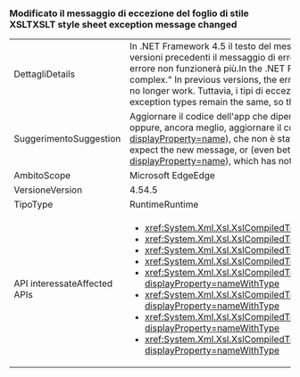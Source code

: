 ### <a name="xslt-style-sheet-exception-message-changed"></a><span data-ttu-id="796a5-101">Modificato il messaggio di eccezione del foglio di stile XSLT</span><span class="sxs-lookup"><span data-stu-id="796a5-101">XSLT style sheet exception message changed</span></span>

|   |   |
|---|---|
|<span data-ttu-id="796a5-102">Dettagli</span><span class="sxs-lookup"><span data-stu-id="796a5-102">Details</span></span>|<span data-ttu-id="796a5-103">In .NET Framework 4.5 il testo del messaggio di errore quando un file XSLT è troppo complesso è &quot;Foglio di stile troppo complesso.&quot; Nelle versioni precedenti il messaggio di errore era &quot;Errore di compilazione XSLT.&quot; Il codice di applicazione che dipende dal testo del messaggio di errore non funzionerà più.</span><span class="sxs-lookup"><span data-stu-id="796a5-103">In the .NET Framework 4.5, the text of the error message when an XSLT file is too complex is &quot;The style sheet is too complex.&quot; In previous versions, the error message was &quot;XSLT compile error.&quot; Application code that depends on the text of the error message will no longer work.</span></span> <span data-ttu-id="796a5-104">Tuttavia, i tipi di eccezione rimangono gli stessi e pertanto questa modifica non dovrebbe avere un impatto reale.</span><span class="sxs-lookup"><span data-stu-id="796a5-104">However, the exception types remain the same, so this change should have no real impact.</span></span>|
|<span data-ttu-id="796a5-105">Suggerimento</span><span class="sxs-lookup"><span data-stu-id="796a5-105">Suggestion</span></span>|<span data-ttu-id="796a5-106">Aggiornare il codice dell'app che dipende dal messaggio di eccezione da questa condizione di errore in modo che preveda il nuovo messaggio oppure, ancora meglio, aggiornare il codice in modo che dipenda solo dal tipo di eccezione (<xref:System.Xml.Xsl.XsltException?displayProperty=name>), che non è stato modificato.</span><span class="sxs-lookup"><span data-stu-id="796a5-106">Update any app code depending on the exception message from this error condition to expect the new message, or (even better) update the code to depend only on the exception type (<xref:System.Xml.Xsl.XsltException?displayProperty=name>), which has not changed.</span></span>|
|<span data-ttu-id="796a5-107">Ambito</span><span class="sxs-lookup"><span data-stu-id="796a5-107">Scope</span></span>|<span data-ttu-id="796a5-108">Microsoft Edge</span><span class="sxs-lookup"><span data-stu-id="796a5-108">Edge</span></span>|
|<span data-ttu-id="796a5-109">Versione</span><span class="sxs-lookup"><span data-stu-id="796a5-109">Version</span></span>|<span data-ttu-id="796a5-110">4.5</span><span class="sxs-lookup"><span data-stu-id="796a5-110">4.5</span></span>|
|<span data-ttu-id="796a5-111">Tipo</span><span class="sxs-lookup"><span data-stu-id="796a5-111">Type</span></span>|<span data-ttu-id="796a5-112">Runtime</span><span class="sxs-lookup"><span data-stu-id="796a5-112">Runtime</span></span>|
|<span data-ttu-id="796a5-113">API interessate</span><span class="sxs-lookup"><span data-stu-id="796a5-113">Affected APIs</span></span>|<ul><li><xref:System.Xml.Xsl.XslCompiledTransform.Load(System.String)?displayProperty=nameWithType></li><li><xref:System.Xml.Xsl.XslCompiledTransform.Load(System.Type)?displayProperty=nameWithType></li><li><xref:System.Xml.Xsl.XslCompiledTransform.Load(System.Xml.XmlReader)?displayProperty=nameWithType></li><li><xref:System.Xml.Xsl.XslCompiledTransform.Load(System.Xml.XPath.IXPathNavigable)?displayProperty=nameWithType></li><li><xref:System.Xml.Xsl.XslCompiledTransform.Load(System.Reflection.MethodInfo,System.Byte[],System.Type[])?displayProperty=nameWithType></li><li><xref:System.Xml.Xsl.XslCompiledTransform.Load(System.String,System.Xml.Xsl.XsltSettings,System.Xml.XmlResolver)?displayProperty=nameWithType></li><li><xref:System.Xml.Xsl.XslCompiledTransform.Load(System.Xml.XmlReader,System.Xml.Xsl.XsltSettings,System.Xml.XmlResolver)?displayProperty=nameWithType></li><li><xref:System.Xml.Xsl.XslCompiledTransform.Load(System.Xml.XPath.IXPathNavigable,System.Xml.Xsl.XsltSettings,System.Xml.XmlResolver)?displayProperty=nameWithType></li></ul>|

